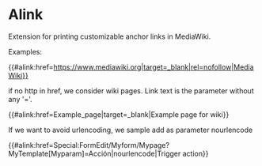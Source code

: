 Alink
===============

Extension for printing customizable anchor links in MediaWiki.

Examples:

{{#alink:href=https://www.mediawiki.org|target=_blank|rel=nofollow|MediaWiki}}

if no http in href, we consider wiki pages. Link text is the parameter without any '='.

{{#alink:href=Example_page|target=_blank|Example page for wiki}}

If we want to avoid urlencoding, we sample add as parameter nourlencode

{{#alink:href=Special:FormEdit/Myform/Mypage?MyTemplate[Myparam]=Acción|nourlencode|Trigger action}}
